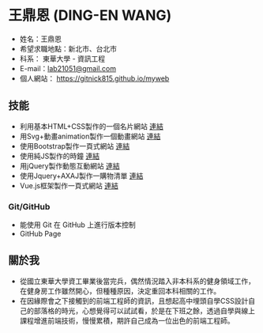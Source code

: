 # 王鼎恩 (DING-EN WANG)

* 姓名：王鼎恩
* 希望求職地點：新北市、台北市
* 科系：  東華大學 - 資訊工程
* E-mail：lab21051@gmail.com
* 個人網站： https://gitnick815.github.io/myweb

## 技能

* 利用基本HTML+CSS製作的一個名片網站 <a href="https://gitnick815.github.io/namecard/"> 連結</a>
* 用Svg+動畫animation製作一個動畫網站 <a href="https://gitnick815.github.io/weather/"> 連結</a>
* 使用Bootstrap製作一頁式網站 <a href="https://gitnick815.github.io/dolphin/"> 連結</a>
* 使用純JS製作的時鐘 <a href="https://gitnick815.github.io/clock/"> 連結</a>
* 用jQuery製作動態互動網站 <a href="https://gitnick815.github.io/phone/"> 連結</a>
* 使用Jquery+AXAJ製作一購物清單 <a href="https://gitnick815.github.io/shopping/"> 連結</a>
* Vue.js框架製作一頁式網站 <a href="https://gitnick815.github.io/books/"> 連結</a>

### Git/GitHub

* 能使用 Git 在 GitHub 上進行版本控制
* GitHub Page

## 關於我

* 從國立東華大學資工畢業後當完兵，偶然情況踏入非本科系的健身領域工作，在健身房工作雖然開心，但種種原因，決定重回本科相關的工作。
* 在因緣際會之下接觸到的前端工程師的資訊，且想起高中埋頭自學CSS設計自己的部落格的時光，心想覺得可以試試看，於是在下班之餘，透過自學與線上課程增進前端技術，慢慢累積，期許自己成為一位出色的前端工程師。